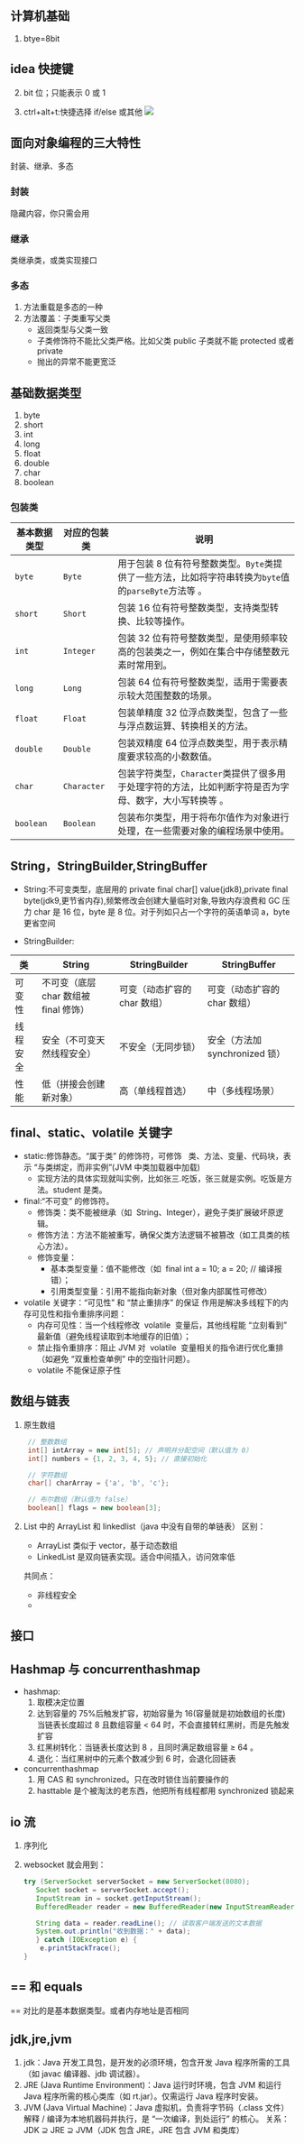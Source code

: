## 计算机基础

1. btye=8bit

## idea 快捷键

2. bit 位；只能表示 0 或 1

1. ctrl+alt+t:快捷选择 if/else 或其他
   ![](img/2025-10-15-17-08-04.png)

## 面向对象编程的三大特性

封装、继承、多态

### 封装

隐藏内容，你只需会用

### 继承

类继承类，或类实现接口

### 多态

1. 方法重载是多态的一种
2. 方法覆盖：子类重写父类
   - 返回类型与父类一致
   - 子类修饰符不能比父类严格。比如父类 public 子类就不能 protected 或者 private
   - 抛出的异常不能更宽泛

## 基础数据类型

1. byte
2. short
3. int
4. long
5. float
6. double
7. char
8. boolean

### 包装类

| 基本数据类型 | 对应的包装类 | 说明                                                                                                   |
| ------------ | ------------ | ------------------------------------------------------------------------------------------------------ |
| `byte`       | `Byte`       | 用于包装 8 位有符号整数类型。`Byte`类提供了一些方法，比如将字符串转换为`byte`值的`parseByte`方法等 。  |
| `short`      | `Short`      | 包装 16 位有符号整数类型，支持类型转换、比较等操作。                                                   |
| `int`        | `Integer`    | 包装 32 位有符号整数类型，是使用频率较高的包装类之一，例如在集合中存储整数元素时常用到。               |
| `long`       | `Long`       | 包装 64 位有符号整数类型，适用于需要表示较大范围整数的场景。                                           |
| `float`      | `Float`      | 包装单精度 32 位浮点数类型，包含了一些与浮点数运算、转换相关的方法。                                   |
| `double`     | `Double`     | 包装双精度 64 位浮点数类型，用于表示精度要求较高的小数数值。                                           |
| `char`       | `Character`  | 包装字符类型，`Character`类提供了很多用于处理字符的方法，比如判断字符是否为字母、数字，大小写转换等 。 |
| `boolean`    | `Boolean`    | 包装布尔类型，用于将布尔值作为对象进行处理，在一些需要对象的编程场景中使用。                           |

## String，StringBuilder,StringBuffer

- String:不可变类型，底层用的 private final char[] value(jdk8),private final byte(jdk9,更节省内存),频繁修改会创建大量临时对象,导致内存浪费和 GC 压力
  char 是 16 位，byte 是 8 位。对于列如只占一个字符的英语单词 a，byte 更省空间

- StringBuilder:

| 类       | String                                | StringBuilder                | StringBuffer                   |
| -------- | ------------------------------------- | ---------------------------- | ------------------------------ |
| 可变性   | 不可变（底层 char 数组被 final 修饰） | 可变（动态扩容的 char 数组） | 可变（动态扩容的 char 数组）   |
| 线程安全 | 安全（不可变天然线程安全）            | 不安全（无同步锁）           | 安全（方法加 synchronized 锁） |
| 性能     | 低（拼接会创建新对象）                | 高（单线程首选）             | 中（多线程场景）               |

## final、static、volatile 关键字

- static:修饰静态。“属于类” 的修饰符，可修饰   类、方法、变量、代码块，表示 “与类绑定，而非实例”(JVM 中类加载器中加载)
  - 实现方法的具体实现就叫实例，比如张三.吃饭，张三就是实例。吃饭是方法。student 是类。
- final:“不可变” 的修饰符。
  - 修饰类：类不能被继承（如  String、Integer），避免子类扩展破坏原逻辑。
  - 修饰方法：方法不能被重写，确保父类方法逻辑不被篡改（如工具类的核心方法）。
  - 修饰变量：
    - 基本类型变量：值不能修改（如  final int a = 10; a = 20; // 编译报错）；
    - 引用类型变量：引用不能指向新对象（但对象内部属性可修改）
- volatile 关键字：“可见性” 和 “禁止重排序” 的保证
  作用是解决多线程下的内存可见性和指令重排序问题：
  - 内存可见性：当一个线程修改  volatile  变量后，其他线程能 “立刻看到” 最新值（避免线程读取到本地缓存的旧值）；
  - 禁止指令重排序：阻止 JVM 对  volatile  变量相关的指令进行优化重排（如避免 “双重检查单例” 中的空指针问题）。
  - volatile 不能保证原子性

## 数组与链表

1. 原生数组

   ```java
    // 整数数组
    int[] intArray = new int[5]; // 声明并分配空间（默认值为 0）
    int[] numbers = {1, 2, 3, 4, 5}; // 直接初始化

    // 字符数组
    char[] charArray = {'a', 'b', 'c'};

    // 布尔数组（默认值为 false）
    boolean[] flags = new boolean[3];
   ```

2. List 中的 ArrayList 和 linkedlist（java 中没有自带的单链表）
   区别：

   - ArrayList 类似于 vector，基于动态数组
   - LinkedList 是双向链表实现。适合中间插入，访问效率低

   共同点：

   - 非线程安全
   -

## 接口

## Hashmap 与 concurrenthashmap

- hashmap:
  1. 取模决定位置
  2. 达到容量的 75%后触发扩容，初始容量为 16(容量就是初始数组的长度)
     当链表长度超过 8 且数组容量 < 64 时，不会直接转红黑树，而是先触发扩容
  3. 红黑树转化：当链表长度达到 8 ，且同时满足数组容量 ≥ 64 。
  4. 退化：当红黑树中的元素个数减少到 6 时，会退化回链表
- concurrenthashmap
  1. 用 CAS 和 synchronized。只在改时锁住当前要操作的
  2. hasttable 是个被淘汰的老东西，他把所有线程都用 synchronized 锁起来

## io 流

1. 序列化
2. websocket 就会用到：

   ```Java
   try (ServerSocket serverSocket = new ServerSocket(8080);
      Socket socket = serverSocket.accept();
      InputStream in = socket.getInputStream();
      BufferedReader reader = new BufferedReader(new InputStreamReader(in))) {

      String data = reader.readLine(); // 读取客户端发送的文本数据
      System.out.println("收到数据：" + data);
      } catch (IOException e) {
       e.printStackTrace();
   }
   ```

## == 和 equals

== 对比的是基本数据类型。或者内存地址是否相同

## jdk,jre,jvm

1. jdk：Java 开发工具包，是开发的必须环境，包含开发 Java 程序所需的工具（如 javac 编译器、jdb 调试器）。
2. JRE (Java Runtime Environment)：Java 运行时环境，包含 JVM 和运行 Java 程序所需的核心类库（如 rt.jar）。仅需运行 Java 程序时安装。
3. JVM (Java Virtual Machine)：Java 虚拟机，负责将字节码（.class 文件）解释 / 编译为本地机器码并执行，是 “一次编译，到处运行” 的核心。
   关系：JDK ⊇ JRE ⊇ JVM（JDK 包含 JRE，JRE 包含 JVM 和类库）
